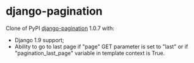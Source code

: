 # django-pagination
Clone of PyPI [django-pagination](https://pypi.python.org/pypi/django-pagination) 1.0.7 with:
- Django 1.9 support;
- Ability to go to last page if "page" GET parameter is set to "last" or if "pagination_last_page" variable in template context is True.

